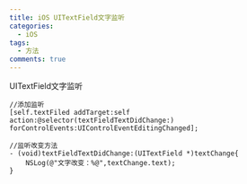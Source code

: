 ```yaml
---
title: iOS UITextField文字监听
categories:
  - iOS
tags:
  - 方法
comments: true
---
```



UITextField文字监听
<!-- more -->
```
//添加监听
[self.textFiled addTarget:self action:@selector(textFieldTextDidChange:) forControlEvents:UIControlEventEditingChanged];
```
```
//监听改变方法
- (void)textFieldTextDidChange:(UITextField *)textChange{
    NSLog(@"文字改变：%@",textChange.text);
}
```